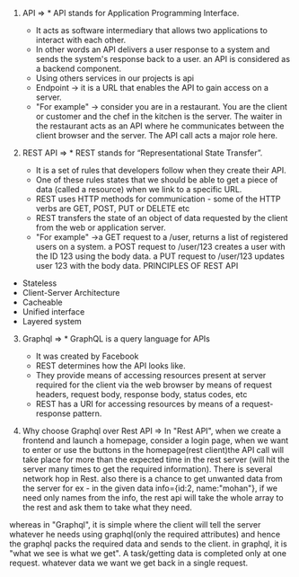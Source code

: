 1) API 
=> * API stands for Application Programming Interface.
   * It acts as software intermediary that allows two applications to interact with each other.
   * In other words an API delivers a user response to a system and sends the system's response back to a user.
     an API is considered as a backend component.
   * Using others services in our projects is api
   * Endpoint -> it is a URL that enables the API to gain access on a server.
   * "For example" -> consider you are in a restaurant. You are the client or customer and the chef in the kitchen is the server. The waiter in the restaurant acts as an API where he communicates between the client browser and the server. The API call acts a major role here.


2) REST API
=> * REST stands for “Representational State Transfer”.
   * It is a set of rules that developers follow when they create their API.
   * One of these rules states that we should be able to get a piece of data (called a resource) when we link to a specific URL.
   * REST uses HTTP methods for communication - some of the HTTP verbs are GET, POST, PUT or DELETE etc
   * REST transfers the state of an object of data requested by the client from the web or application server.
   * "For example" ->a GET request to a /user, returns a list of registered users on a system. a POST request to /user/123 creates a user with the ID 123 using the body data. a PUT request to /user/123 updates user 123 with the body data.
PRINCIPLES OF REST API
- Stateless
- Client-Server Architecture
- Cacheable    
- Unified interface
- Layered system


3) Graphql
=> * GraphQL is a query language for APIs
   * It was created by Facebook 
   * REST determines how the API looks like.
   * They provide means of accessing resources present at server required for the client via the web browser by means of request headers, request body, response body, status codes, etc
   * REST has a URI for accessing resources by means of a request-response pattern.


4) Why choose Graphql over Rest API
=> In "Rest API", when we create a frontend and launch a homepage, 
consider a login page, when we want to enter or use the buttons in the homepage(rest client)the API call will take place for more than the expected time in the rest server (will hit the server many times to get the required information). There is several network hop in Rest. also there is a chance to get unwanted data from the server
for ex - in the given data info={id:2, name:"mohan"}, if we need only names from the info, the rest api will take the whole array to the rest and ask them to take what they need.

whereas in "Graphql", it is simple where the client will tell the server whatever he needs using graphql(only the required attributes) and hence the graphql packs the required data and sends to the client.
in graphql, it is "what we see is what we get". A task/getting data is completed only at one request. whatever data we want we get back in a single request.